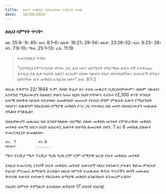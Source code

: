 ```yaml
---
title:  ከቤተ መቅደሱ የፈነጠቀው የብርሃን ጸዳል
date:   18/05/2024
---
```


### ለዚህ ሳምንት ጥናት፡
ዘፀ. 25:8- 9፣ 40፣ ዕብ. 8:1–6፣ ዘሌዋ. 16:21፣ 29–34፣ ዘሌዋ. 23:26–32፣ ዕብ. 9:23– 28፣ ዳን. 7:9-10፣ ማቴ. 25:1–13፣ ራእ. 11:19

> <p>የመታሰቢያ ጥቅስ</p>
> “እንግዲህ የምንናገረው ዋናው ነገር ይህ ነው፤ በሰማያት በግርማው ዙፋን ቀኝ የተቀመጠ እንዲህ ያለ ሊቀ ካህናት አለን፤ እርሱም በሰው ሳይሆን በጌታ በተተከለችው፣ እውነተኛ ድንኳን በሆነችው ቤተ መቅደስ አገልጋይ ነው።” ዕብ. 8፡1-2

ወርሐ ጥቅምት 22/ 1844 ዓ.ም. ከባድ ቅሬታ እና ተስፋ መቁረጥ ቢደርስባቸውም፣ ብዙም ሳይቆዩ፣ አንዳንድ ሚለራውያን ከጸለዩና ቃሉን ካጠኑ በኋላ ስህተታቸውን ተረዱ። የ2,300 ቀናት ትንቢት ፍጻሜ በወቅቱ በስፋት በተያዘው አመለካከት መሠረት የየሱስ ዳግም ምጽአት እውን የሚሆንበት ሳይሆን፣ ይልቁንም ከክርስቶስ ሰማያዊ መቅደስ ሥራ ጋር የተሳሰረ ስለ መሆኑ በዕብራውያን መጽሐፍ በጉልህ ተገልጿል።

በዘሌዋውያን መጽሐፍ ላይ እንደተገለጸው በሰማይ ያለው መቅደስ መንጻት የምድራዊው መቅደስ መንጻት ፍጻሜ ነበር። ይህን አስፈላጊ እውነት በተሻለ ለመረዳት በዳን. 7 እና 8 መካከል ያለውን ተመጋጋቢነት ይመልከቱ።

    ዳን. 7          ዳን.8
    ባቢሎን         .......
   ሜዶ ፐርሺያ     ሜዶ ፐርሺያ
      ግሪክ          ግሪክ
      ሮም           ሮም
   ሰማያዊ ፍርድ   የቤተ መቅደሱ መንጻት

እነዚህ ተመጋጋቢ ነጥቦች የቤተ መቅደሱ መንጻት እውነተኛ ባህሪ የሆነውን ታላቁን ቅድመ ምጽአት የፍርድ ምርመራ ለማሳየት ይረዳሉ። በዚህ ሳምንት የመጽሐፍ ቅዱስ ጥናታችን ወሳኝ መጽሐፍ ቅዱሳዊ እውነት የሆነውን የክርስቶስ ሰማያዊ መቅደስ አገልግሎት እንመረምራለን።

_የዚህን ሳምንት ትምህርት አንብበው ለግንቦት 17 ሰንበት ይዘጋጁ_